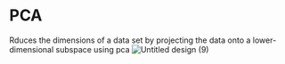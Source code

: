# PCA
Rduces the dimensions of a data set by projecting the data onto a lower-dimensional subspace
using pca
![Untitled design (9)](https://user-images.githubusercontent.com/85513416/170818104-5c347acb-1be3-4e68-ba54-0d52d3c85f09.png)

